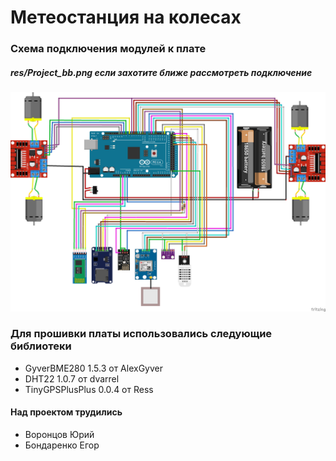 # Метеостанция на колесах

### Схема подключения модулей к плате
##### res/Project_bb.png если захотите ближе рассмотреть подключение
![Alt Text](./res/Project_bb.png)

### Для прошивки платы использовались следующие библиотеки
- GyverBME280 1.5.3 от AlexGyver
- DHT22 1.0.7 от dvarrel
- TinyGPSPlusPlus 0.0.4 от Ress

#### Над проектом трудились
- Воронцов Юрий
- Бондаренко Егор
